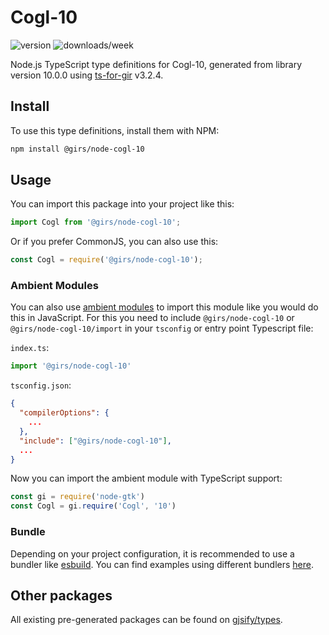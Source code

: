 
# Cogl-10

![version](https://img.shields.io/npm/v/@girs/node-cogl-10)
![downloads/week](https://img.shields.io/npm/dw/@girs/node-cogl-10)


Node.js TypeScript type definitions for Cogl-10, generated from library version 10.0.0 using [ts-for-gir](https://github.com/gjsify/ts-for-gir) v3.2.4.


## Install

To use this type definitions, install them with NPM:
```bash
npm install @girs/node-cogl-10
```

## Usage

You can import this package into your project like this:
```ts
import Cogl from '@girs/node-cogl-10';
```

Or if you prefer CommonJS, you can also use this:
```ts
const Cogl = require('@girs/node-cogl-10');
```

### Ambient Modules

You can also use [ambient modules](https://github.com/gjsify/ts-for-gir/tree/main/packages/cli#ambient-modules) to import this module like you would do this in JavaScript.
For this you need to include `@girs/node-cogl-10` or `@girs/node-cogl-10/import` in your `tsconfig` or entry point Typescript file:

`index.ts`:
```ts
import '@girs/node-cogl-10'
```

`tsconfig.json`:
```json
{
  "compilerOptions": {
    ...
  },
  "include": ["@girs/node-cogl-10"],
  ...
}
```

Now you can import the ambient module with TypeScript support: 

```ts
const gi = require('node-gtk')
const Cogl = gi.require('Cogl', '10')
```


### Bundle

Depending on your project configuration, it is recommended to use a bundler like [esbuild](https://esbuild.github.io/). You can find examples using different bundlers [here](https://github.com/gjsify/ts-for-gir/tree/main/examples).

## Other packages

All existing pre-generated packages can be found on [gjsify/types](https://github.com/gjsify/types).

